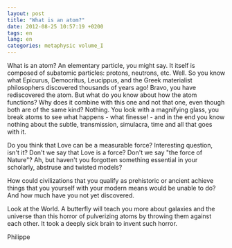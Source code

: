 ```yaml
---
layout: post
title: "What is an atom?"
date: 2012-08-25 10:57:19 +0200
tags: en
lang: en
categories: metaphysic volume_I
---
```

What is an atom? An elementary particle, you might say. It itself is composed of subatomic particles: protons, neutrons, etc. Well. So you know what Epicurus, Democritus, Leucippus, and the Greek materialist philosophers discovered thousands of years ago! Bravo, you have rediscovered the atom. But what do you know about how the atom functions? Why does it combine with this one and not that one, even though both are of the same kind? Nothing. You look with a magnifying glass, you break atoms to see what happens - what finesse! - and in the end you know nothing about the subtle, transmission, simulacra, time and all that goes with it.

Do you think that Love can be a measurable force? Interesting question, isn't it? Don't we say that Love is a force? Don't we say "the force of Nature"? Ah, but haven't you forgotten something essential in your scholarly, abstruse and twisted models?

How could civilizations that you qualify as prehistoric or ancient achieve things that you yourself with your modern means would be unable to do? And how much have you not yet discovered.

Look at the World. A butterfly will teach you more about galaxies and the universe than this horror of pulverizing atoms by throwing them against each other. It took a deeply sick brain to invent such horror.

Philippe

<!--
This work is licensed under the terms of the Creative Commons Attribution-NonCommercial 4.0 International License.
-->
